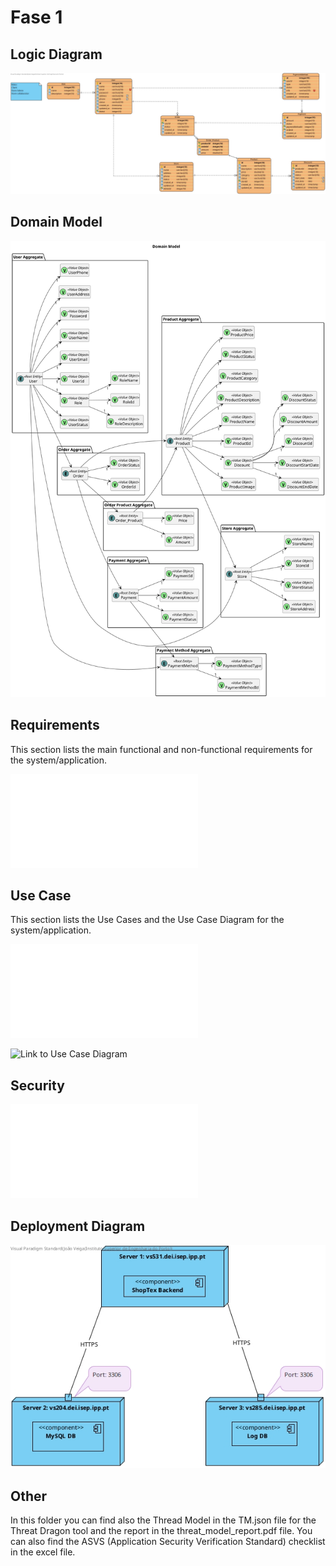 # Fase 1

## Logic Diagram
![Logic Diagram](Logic.jpg)

## Domain Model

![Domain Model](domainModel.png)

## Requirements

This section lists the main functional and non-functional requirements for the system/application.

![Link to Requirements](Requirements.md)

## Use Case
This section lists the Use Cases and the Use Case Diagram for the system/application.

![Link to Use Cases](useCases.md)

![Link to Use Case Diagram](usecaseDiagram.puml)

## Security
![Link to Security](Security.md)

## Deployment Diagram

![Deployment Diagram](Deployment%20Diagram.jpg)

## Other

In this folder you can find also the Thread Model in the TM.json file for the Threat Dragon tool and the report in the threat_model_report.pdf file.
You can also find the ASVS (Application Security Verification Standard) checklist in the excel file.
